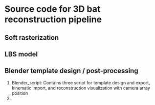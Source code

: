 # Source code for 3D bat reconstruction pipeline
## Soft rasterization
## LBS model
## Blender template design / post-processing
1. Blender_script: Contains three script for template design and export, kinematic import, and reconstruction visualization with camera array position
2. 
